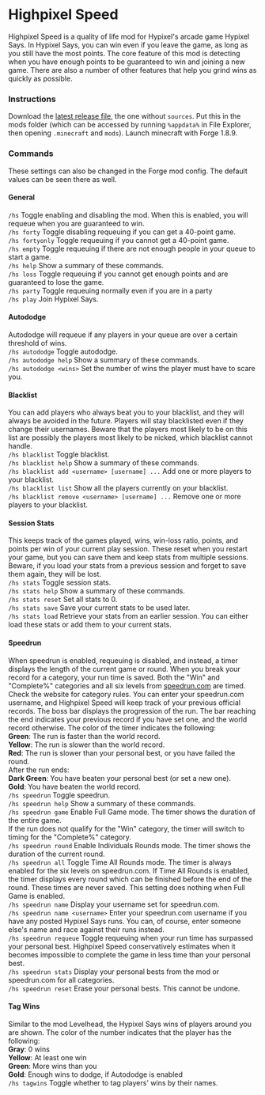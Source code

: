 # Highpixel Speed

Highpixel Speed is a quality of life mod for Hypixel's arcade game Hypixel Says.
In Hypixel Says, you can win even if you leave the game, as long as you still have the most points.
The core feature of this mod is detecting when you have enough points to be guaranteed to win and joining a new game.
There are also a number of other features that help you grind wins as quickly as possible.

### Instructions
Download the [latest release file](https://github.com/HighpixelSpeed/HighpixelSpeed/releases/latest), the one without `sources`.
Put this in the mods folder (which can be accessed by running `%appdata%` in File Explorer, then opening `.minecraft` and `mods`).
Launch minecraft with Forge 1.8.9.

### Commands
These settings can also be changed in the Forge mod config. The default values can be seen there as well.

#### General
`/hs` Toggle enabling and disabling the mod. When this is enabled, you will requeue when you are guaranteed to win.  
`/hs forty` Toggle disabling requeuing if you can get a 40-point game.  
`/hs fortyonly` Toggle requeuing if you cannot get a 40-point game.  
`/hs empty` Toggle requeuing if there are not enough people in your queue to start a game.  
`/hs help` Show a summary of these commands.  
`/hs loss` Toggle requeuing if you cannot get enough points and are guaranteed to lose the game.  
`/hs party` Toggle requeuing normally even if you are in a party  
`/hs play` Join Hypixel Says.

#### Autododge
Autododge will requeue if any players in your queue are over a certain threshold of wins.  
`/hs autododge` Toggle autododge.  
`/hs autododge help` Show a summary of these commands.  
`/hs autododge <wins>` Set the number of wins the player must have to scare you.

#### Blacklist
You can add players who always beat you to your blacklist, and they will always be avoided in the future.
Players will stay blacklisted even if they change their usernames.
Beware that the players most likely to be on this list are possibly the players most likely to be nicked, which blacklist cannot handle.  
`/hs blacklist` Toggle blacklist.  
`/hs blacklist help` Show a summary of these commands.  
`/hs blacklist add <username> [username] ...` Add one or more players to your blacklist.  
`/hs blacklist list` Show all the players currently on your blacklist.  
`/hs blacklist remove <username> [username] ...` Remove one or more players to your blacklist.

#### Session Stats
This keeps track of the games played, wins, win-loss ratio, points, and points per win of your current play session.
These reset when you restart your game, but you can save them and keep stats from multiple sessions.
Beware, if you load your stats from a previous session and forget to save them again, they will be lost.  
`/hs stats` Toggle session stats.  
`/hs stats help` Show a summary of these commands.  
`/hs stats reset` Set all stats to 0.  
`/hs stats save` Save your current stats to be used later.  
`/hs stats load` Retrieve your stats from an earlier session.
You can either load these stats or add them to your current stats.

#### Speedrun
When speedrun is enabled, requeuing is disabled, and instead, a timer displays the length of the current game or round.
When you break your record for a category, your run time is saved.
Both the "Win" and "Complete%" categories and all six levels from [speedrun.com](https://www.speedrun.com/hypixel_ag?h=Hypixel_Says-Win&x=mkelxgjd-dloy55d8.p12ddydq) are timed.
Check the website for category rules.
You can enter your speedrun.com username, and Highpixel Speed will keep track of your previous official records.
The boss bar displays the progression of the run.
The bar reaching the end indicates your previous record if you have set one, and the world record otherwise.
The color of the timer indicates the following:  
**Green**: The run is faster than the world record.  
**Yellow**: The run is slower than the world record.  
**Red**: The run is slower than your personal best, or you have failed the round.  
After the run ends:  
**Dark Green**: You have beaten your personal best (or set a new one).  
**Gold**: You have beaten the world record.  
`/hs speedrun` Toggle speedrun.  
`/hs speedrun help` Show a summary of these commands.  
`/hs speedrun game` Enable Full Game mode.
The timer shows the duration of the entire game.  
If the run does not qualify for the "Win" category, the timer will switch to timing for the "Complete%" category.  
`/hs speedrun round` Enable Individuals Rounds mode.
The timer shows the duration of the current round.  
`/hs speedrun all`  Toggle Time All Rounds mode.
The timer is always enabled for the six levels on speedrun.com.
If Time All Rounds is enabled, the timer displays every round which can be finished before the end of the round.
These times are never saved.
This setting does nothing when Full Game is enabled.  
`/hs speedrun name` Display your username set for speedrun.com.  
`/hs speedrun name <username>` Enter your speedrun.com username if you have any posted Hypixel Says runs.
You can, of course, enter someone else's name and race against their runs instead.  
`/hs speedrun requeue` Toggle requeuing when your run time has surpassed your personal best.
Highpixel Speed conservatively estimates when it becomes impossible to complete the game in less time than your personal best.  
`/hs speedrun stats` Display your personal bests from the mod or speedrun.com for all categories.  
`/hs speedrun reset` Erase your personal bests.
This cannot be undone.

#### Tag Wins
Similar to the mod Levelhead, the Hypixel Says wins of players around you are shown. The color of the number indicates that the player has the following:  
**Gray**: 0 wins  
**Yellow**: At least one win  
**Green**: More wins than you  
**Gold**: Enough wins to dodge, if Autododge is enabled  
`/hs tagwins` Toggle whether to tag players' wins by their names.
